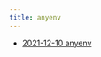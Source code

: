 ```yaml
---
title: anyenv
---
```



- [2021-12-10 anyenv](./../../../../../d/2021/12/10/Mac_に_anyenv_をインストールする.md)




